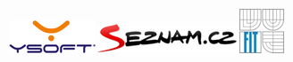 [![YSOFT](/static/img/logos/ysoft.gif "YSOFT")](http://www.ysoft.cz/)
[![Seznam.cz](/static/img/logos/seznam.png "Seznam.cz")](http://seznam.cz)
[![VUT-FIT](/static/img/logos/fit.jpg "VUT-FIT")](http://www.fit.vutbr.cz/)
